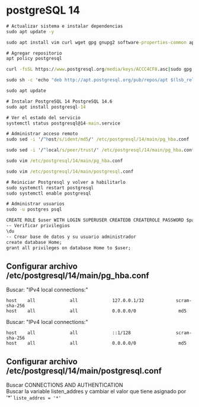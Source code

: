# postgreSQL 14
```cmd
# Actualizar sistema e instalar dependencias
sudo apt update -y

sudo apt install vim curl wget gpg gnupg2 software-properties-common apt-transport-https lsb-release ca-certificates -y

# Agregar repositorio
apt policy postgresql

curl -fsSL https://www.postgresql.org/media/keys/ACCC4CF8.asc|sudo gpg --dearmor -o /etc/apt/trusted.gpg.d/postgresql.gpg

sudo sh -c 'echo "deb http://apt.postgresql.org/pub/repos/apt $(lsb_release -cs)-pgdg main" > /etc/apt/sources.list.d/pgdg.list'

sudo apt update

# Instalar PostgreSQL 14 PostgreSQL 14.6 
sudo apt install postgresql-14

# Ver el estado del servicio
systemctl status postgresql@14-main.service

# Administrar acceso remoto
sudo sed -i '/^host/s/ident/md5/' /etc/postgresql/14/main/pg_hba.conf

sudo sed -i '/^local/s/peer/trust/' /etc/postgresql/14/main/pg_hba.conf

sudo vim /etc/postgresql/14/main/pg_hba.conf

sudo vim /etc/postgresql/14/main/postgresql.conf

# Reiniciar Postgresql y volver a habilitarlo
sudo systemctl restart postgresql
sudo systemctl enable postgresql

# Administrar usuarios
sudo -u postgres psql

CREATE ROLE $user WITH LOGIN SUPERUSER CREATEDB CREATEROLE PASSWORD $password;
-- Verificar privilegios
\du
-- Crear base de datos y su usuario administrador
create database Home;
grant all privileges on database Home to $user;
```


## Configurar archivo /etc/postgresql/14/main/pg_hba.conf
Buscar: "IPv4 local connections:"  
```
host    all             all             127.0.0.1/32            scram-sha-256  
host    all             all             0.0.0.0/0                md5  
```
Buscar: "IPv4 local connections:"  
```
host    all             all             ::1/128                 scram-sha-256  
host    all             all             0.0.0.0/0                md5
```
## Configurar archivo /etc/postgresql/14/main/postgresql.conf
Buscar CONNECTIONS AND AUTHENTICATION  
Buscar la variable listen_addres y cambiar el valor que tiene asignado por '*'
`liste_addres = '*'`
